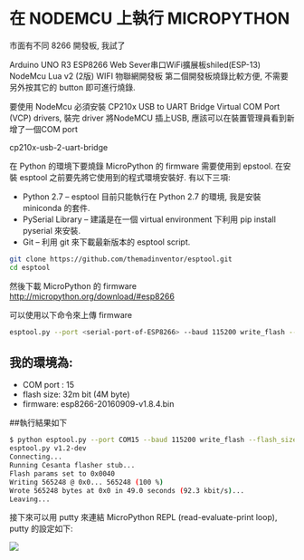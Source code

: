 # 在 NODEMCU 上執行 MICROPYTHON


市面有不同 8266 開發板, 我試了

Arduino UNO R3 ESP8266 Web Sever串口WiFi擴展板shiled(ESP-13)
NodeMcu Lua v2 (2版) WIFI 物聯網開發板
第二個開發板燒錄比較方便, 不需要另外按其它的 button 即可進行燒錄.

要使用 NodeMcu 必須安裝  CP210x USB to UART Bridge Virtual COM Port (VCP) drivers, 裝完 driver 將NodeMCU 插上USB, 應該可以在裝置管理員看到新增了一個COM port

cp210x-usb-2-uart-bridge

在 Python 的環境下要燒錄 MicroPython 的 firmware 需要使用到 epstool. 在安裝 esptool 之前要先將它使用到的程式環境安裝好. 有以下三項:

- Python 2.7 – esptool 目前只能執行在 Python 2.7 的環境, 我是安裝 miniconda 的套件.
- PySerial Library –  建議是在一個 virtual environment 下利用 pip install pyserial 來安裝.
- Git – 利用 git 來下載最新版本的 esptool script.


```sh
git clone https://github.com/themadinventor/esptool.git
cd esptool
```


然後下載 MicroPython 的 firmware http://micropython.org/download/#esp8266

可以使用以下命令來上傳 firmware


```sh
esptool.py --port <serial-port-of-ESP8266> --baud 115200 write_flash --flash_size=<size> 0x00000 <firmware>.bin
```

## 我的環境為:

- COM port : 15
- flash size: 32m bit (4M byte)
- firmware: esp8266-20160909-v1.8.4.bin

##執行結果如下


```sh
$ python esptool.py --port COM15 --baud 115200 write_flash --flash_size=32m 0 esp8266-20160909-v1.8.4.bin
esptool.py v1.2-dev
Connecting...
Running Cesanta flasher stub...
Flash params set to 0x0040
Writing 565248 @ 0x0... 565248 (100 %)
Wrote 565248 bytes at 0x0 in 49.0 seconds (92.3 kbit/s)...
Leaving...
````

接下來可以用 putty 來連結 MicroPython REPL (read-evaluate-print loop), putty 的設定如下:


![](images/putty-to-Serial-REPL.png)